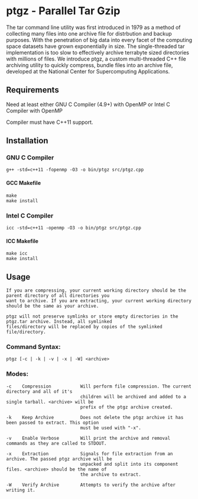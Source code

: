 # ptgz - Parallel Tar Gzip
The tar command line utility was first introduced in 1979 as a method of collecting many files into one archive file for distrbution and backup purposes. With the penetration of big data into every facet of the computing space datasets have grown exponentially in size. The single-threaded tar implementation is too slow to effectively archive terrabyte sized directories with millions of files. We introduce ptgz, a custom multi-threaded C++ file archiving utility to quickly compress, bundle files into an archive file, developed at the National Center for Supercomputing Applications.

## Requirements
Need at least either GNU C Compiler (4.9+) with OpenMP or Intel C Compiler with OpenMP

Compiler must have C++11 support.

## Installation
### GNU C Compiler
    g++ -std=c++11 -fopenmp -O3 -o bin/ptgz src/ptgz.cpp

#### GCC Makefile
    make
    make install

### Intel C Compiler
    icc -std=c++11 -openmp -O3 -o bin/ptgz src/ptgz.cpp

#### ICC Makefile
    make icc
    make install

## Usage
    If you are compressing, your current working directory should be the parent directory of all directories you
    want to archive. If you are extracting, your current working directory should be the same as your archive.

    ptgz will not preserve symlinks or store empty directories in the ptgz.tar archive. Instead, all symlinked
    files/directory will be replaced by copies of the symlinked file/directory.

### Command Syntax:
    ptgz [-c | -k | -v | -x | -W] <archive>

### Modes:

    -c    Compression           Will perform file compression. The current directory and all of it's
                                children will be archived and added to a single tarball. <archive> will be 
                                prefix of the ptgz archive created.

    -k    Keep Archive          Does not delete the ptgz archive it has been passed to extract. This option 
                                must be used with "-x".

    -v    Enable Verbose        Will print the archive and removal commands as they are called to STDOUT.

    -x    Extraction            Signals for file extraction from an archive. The passed ptgz archive will be
                                unpacked and split into its component files. <archive> should be the name of
                                the archive to extract.

    -W    Verify Archive        Attempts to verify the archive after writing it.
